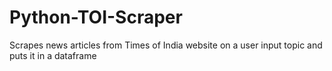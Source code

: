 # Python-TOI-Scraper
Scrapes news articles from Times of India website on a user input topic and puts it in a dataframe
